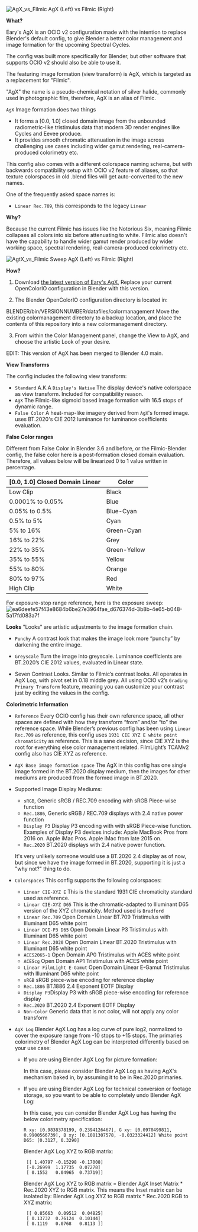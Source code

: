 ![AgX_vs_Filmic](https://user-images.githubusercontent.com/59176246/228416284-fe8e5a45-2dbb-4edf-bb36-52906c32a813.png)
AgX (Left) vs Filmic (Right)

**What?**


Eary's AgX is an OCIO v2 configuration made with the intention to replace Blender's default config, to give Blender a better color management and image formation for the upcoming Spectral Cycles.

The config was built more specifically for Blender, but other software that supports OCIO v2 should also be able to use it. 

The featuring image formation (view transform) is AgX, which is targeted as a replacement for "Filmic".

"AgX" the name is a pseudo-chemical notation of silver halide, commonly used in photographic film, therefore, AgX is an alias of Filmic.

`AgX` Image formation does two things
- It forms a [0.0, 1.0] closed domain image from the unbounded radiometric-like tristimulus data that modern 3D render engines like Cycles and Eevee produce. 
- It provides smooth chromatic attenuation in the image across challenging use cases including wider gamut rendering, real-camera-produced colorimetry etc.

This config also comes with a different colorspace naming scheme, but with backwards compatibility setup with OCIO v2 feature of aliases, so that texture colorspaces in old .blend files will get auto-converted to the new names. 

One of the frequently asked space names is:
- `Linear Rec.709`, this corresponds to the legacy `Linear`

**Why?**

Because the current Filmic has issues like the Notorious Six, meaning Filmic collapses all colors into six before attenuating to white. Filmic also doesn't have the capability to handle wider gamut render produced by wider working space, spectral rendering, real-camera-produced colorimetry etc. 

![AgtX_vs_Filmic Sweep](https://user-images.githubusercontent.com/59176246/228655449-0b9b5e7b-e962-400f-bfb5-56c104bc7cd9.png)
AgX (Left) vs Filmic (Right)

**How?**

1. Download [the latest version of Eary's AgX](https://codeload.github.com/EaryChow/AgX/zip/refs/heads/main), Replace your current OpenColorIO configuration in Blender with this version.

2. The Blender OpenColorIO configuration directory is located in:

  BLENDER/bin/VERSIONNUMBER/datafiles/colormanagement
  Move the existing colormanagement directory to a backup location, and place the contents of this repository into a new colormanagement directory.

3. From within the Color Management panel, change the View to AgX, and choose the artistic Look of your desire.

EDIT: This version of AgX has been merged to Blender 4.0 main.

**View Transforms**

The config includes the following view transform:
- `Standard` A.K.A `Display's Native` The display device's native colorspace as view transform. Included for compatibility reason.
- `AgX` The Filmic-like sigmoid based image formation with 16.5 stops of dynamic range.
- `False Color` A heat-map-like imagery derived from `AgX`'s formed image. uses BT.2020's CIE 2012 luminance for luminance coefficients evaluation. 

**False Color ranges**

Different from False Color in Blender 3.6 and before, or the Filmic-Blender config, the false color here is a post-formation closed domain evaluation. Therefore, all values below will be linearized 0 to 1 value written in percentage.

[0.0, 1.0] Closed Domain Linear | Color 
---- | ---- 
Low Clip | Black 
0.0001% to 0.05% | Blue
0.05% to 0.5% | Blue-Cyan
0.5% to 5% | Cyan
5% to 16% | Green-Cyan
16% to 22% | Grey
22% to 35% | Green-Yellow
35% to 55% | Yellow
55% to 80% | Orange
80% to 97% | Red
High Clip | White

For exposure-stop range reference, here is the exposure sweep:
![ea6deefe57f43e8684b6be27e3964fae_d676374d-3b8b-4e65-b048-5a17fd083a7f](https://github.com/EaryChow/AgX/assets/59176246/da259308-5d6f-409b-bf5b-4bd4c8fd4ec3)


**Looks**
"Looks" are artistic adjustments to the image formation chain. 

- `Punchy` A contrast look that makes the image look more “punchy” by darkening the entire image.

- `Greyscale` Turn the image into greyscale. Luminance coefficients are BT.2020’s CIE 2012 values, evaluated in Linear state.

-  Seven Contrast Looks. Similar to Filmic’s contrast looks. All operates in AgX Log, with pivot set in 0.18 middle grey. All using OCIO v2’s `Grading Primary Transform` feature, meaning you can customize your contrast just by editing the values in the config.

**Colorimetric Information**

- `Reference` Every OCIO config has their own reference space, all other spaces are defined with how they transform “from” and/or “to” the reference space.  While Blender’s previous config has been using `Linear Rec.709` as reference, this config uses `1931 CIE XYZ E white point chromaticity` as reference. This is a sane decision, since CIE XYZ is the root for everything else color management related. FilmLight’s TCAMv2 config also has CIE XYZ as reference. 

- `AgX Base image formation space` The AgX in this config has one single image formed in the BT.2020 display medium, then the images for other mediums are produced from the formed image in BT.2020.

- Supported Image Display Mediums:

  - `sRGB`, Generic sRGB / REC.709 encoding with sRGB Piece-wise function
  - `Rec.1886`, Generic sRGB / REC.709 displays with 2.4 native power function
  - `Display P3` Display P3 encoding with with sRGB Piece-wise function. Examples of Display P3 devices include:
    Apple MacBook Pros from 2016 on.
    Apple iMac Pros.
    Apple iMac from late 2015 on.
  - `Rec.2020` BT.2020 displays with 2.4 native power function.

  It's very unlikely someone would use a BT.2020 2.4 display as of now, but since we have the image formed in BT.2020, supporting it is just a "why not?" thing to do.


 - `Colorspaces`
    This config supports the following colorspaces:
   - `Linear CIE-XYZ E` This is the standard 1931 CIE chromaticity standard used as reference.
   - `Linear CIE-XYZ D65` This is the chromatic-adapted to Illuminant D65 version of the XYZ chromaticity. Method used is `Bradford`
   - `Linear Rec.709` Open Domain Linear BT.709 Tristimulus with Illuminant D65 white point
   - `Linear DCI-P3 D65` Open Domain Linear P3 Tristimulus with Illuminant D65 white point
   - `Linear Rec.2020` Open Domain Linear BT.2020 Tristimulus with Illuminant D65 white point
   - `ACES2065-1` Open Domain AP0 Tristimulus with ACES white point
   - `ACEScg` Open Domain AP1 Tristimulus with ACES white point
   - `Linear FilmLight E-Gamut` Open Domain Linear E-Gamut Tristimulus with Illuminant D65 white point
   - `sRGB` sRGB piece-wise encoding for reference display
   - `Rec.1886` BT.1886 2.4 Exponent EOTF Display
   - `Display P3`Display P3 with sRGB piece-wise encoding for reference display
   - `Rec.2020` BT.2020 2.4 Exponent EOTF Display
   - `Non-Color` Generic data that is not color, will not apply any color transform
 - `AgX Log`
  Blender AgX Log has a log curve of pure log2, normalized to cover the exposure range from -10 stops to +15 stops.
  The primaries colorimetry of Blender AgX Log can be interpreted differently based on your use case:
   - If you are using Blender AgX Log for picture formation:

     In this case, please consider Blender AgX Log as having AgX's mechanism baked in, by assuming it to be in Rec.2020 primaries.
   - If you are using Blender AgX Log for technical conversion or footage storage, so you want to be able to completely undo Blender AgX Log:

     In this case, you can consider Blender AgX Log has having the below colorimetry specification:
     
      `R xy: [0.9838378199, 0.2394126467], G xy: [0.0970499811, 0.9900566739], B xy: [0.1081307578, -0.0323324412] White point D65: [0.3127, 0.3290]`

      Blender AgX Log XYZ to RGB matrix:
      ```
       [[ 1.40797 -0.15298 -0.17008]
       [-0.26999  1.17735  0.07278]
       [ 0.1552   0.04965  0.73719]]
      ```

      Blender AgX Log XYZ to RGB matrix = Blender AgX Inset Matrix * Rec.2020 XYZ to RGB matrix.
      This means the Inset matrix can be isolated by: Blender AgX Log XYZ to RGB matrix * Rec.2020 RGB to XYZ matrix:
      ```
       [[ 0.85663  0.09512  0.04825]
       [ 0.13732  0.76124  0.10144]
       [ 0.1119   0.0768   0.8113 ]]
      ```
